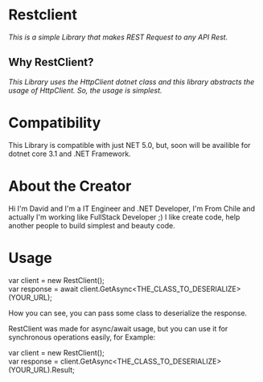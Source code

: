 # Restclient
_This is a simple Library that makes REST Request to any API Rest._

## Why RestClient?
_This Library uses the HttpClient dotnet class and this library abstracts the usage of HttpClient.
So, the usage is simplest._

# Compatibility
This Library is compatible with just NET 5.0, but, soon will be availible for dotnet core 3.1 and
.NET Framework.

# About the Creator
Hi I'm David and I'm a IT Engineer and .NET Developer,
I'm From Chile and actually I'm working like FullStack Developer ;)
I like create code, help another people to build simplest and beauty code.

# Usage
var client = new RestClient(); <br/>
var response = await client.GetAsync<THE_CLASS_TO_DESERIALIZE>(YOUR_URL);

How you can see, you can pass some class to deserialize the response.

RestClient was made for async/await usage, but you can use it for synchronous operations easily, for Example:

var client = new RestClient();<br/>
var response = client.GetAsync<THE_CLASS_TO_DESERIALIZE>(YOUR_URL).Result;<br/>
